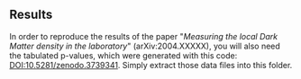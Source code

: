 ## Results

In order to reproduce the results of the paper "*Measuring the local Dark Matter density in the laboratory*" (arXiv:2004.XXXXX), you will also need the tabulated p-values, which were generated with this code: [DOI:10.5281/zenodo.3739341](https://doi.org/10.5281/zenodo.3739341). Simply extract those data files into this folder.
